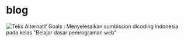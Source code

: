 # blog
![Teks Alternatif](002)
Goals : Menyelesaikan sumbission dicoding indonesia pada kelas "Belajar dasar pemrograman web"
